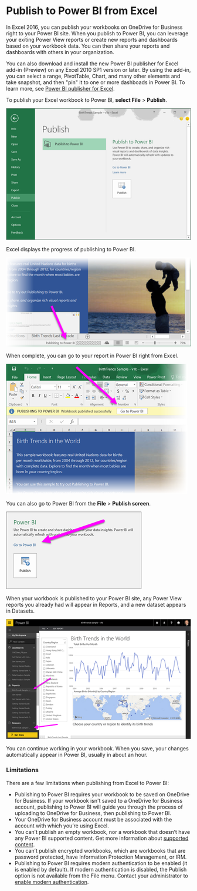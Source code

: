 <properties
   pageTitle="Publish to Power BI from Excel"
   description="Learn how to publish an Excel workbook to your Power BI site."
   services="powerbi"
   documentationCenter=""
   authors="Minewiskan"
   manager="mblythe"
   editor=""
   tags=""/>

<tags
   ms.service="powerbi"
   ms.devlang="NA"
   ms.topic="article"
   ms.tgt_pltfrm="NA"
   ms.workload="powerbi"
   ms.date="01/20/2016"
   ms.author="owend"/>

# Publish to Power BI from Excel  
In Excel 2016, you can publish your workbooks on OneDrive for Business right to your Power BI site. When you publish to Power BI, you can leverage your exiting Power View reports or create new reports and dashboards based on your workbook data. You can then share your reports and dashboards with others in your organization.

You can also download and install the new Power BI publisher for Excel add-in (Preview) on any Excel 2010 SP1 version or later. By using the add-in, you can select a range, PivotTable, Chart, and many other elements and take snapshot, and then "pin" it to one or more dashboads in Power BI. To learn more, see [Power BI publisher for Excel](powerbi-publisher-for-excel.md).

To publish your Excel workbook to Power BI, **select File** > **Publish**.

![](media/powerbi-service-publish-from-excel/PubToPBI_P1.png)

Excel displays the progress of publishing to Power BI.

![](media/powerbi-service-publish-from-excel/PubToPBI_P2.png)

When complete, you can go to your report in Power BI right from Excel.

![](media/powerbi-service-publish-from-excel/PubToPBI_P3.png)

You can also go to Power BI from the **File** > **Publish screen**.

![](media/powerbi-service-publish-from-excel/PubToPBI_P4.png)

When your workbook is published to your Power BI site, any Power View reports you already had will appear in Reports, and a new dataset appears in Datasets.

![](media/powerbi-service-publish-from-excel/PubToPBI_P5.png)

You can continue working in your workbook. When you save, your changes automatically appear in Power BI, usually in about an hour.

### Limitations
There are a few limitations when publishing from Excel to Power BI:

-  Publishing to Power BI requires your workbook to be saved on OneDrive for Business. If your workbook isn't saved to a OneDrive for Business account, publishing to Power BI will guide you through the process of uploading to OneDrive for Business, then publishing to Power BI.
-  Your OneDrive for Business account must be associated with the account with which you’re using Excel.
-  You can’t publish an empty workbook, nor a workbook that doesn’t have any Power BI supported content. Get more information about [supported content](powerbi-service-excel-data.md).
-  You can’t publish encrypted workbooks, which are workbooks that are password protected, have Information Protection Management, or IRM.
-  Publishing to Power BI requires modern authentication to be enabled (it is enabled by default). If modern authentication is disabled, the Publish option is not available from the File menu. Contact your administrator to [enable modern authentication](https://support.office.com/en-us/article/Enable-Modern-Authentication-for-Office-2013-on-Windows-devices-7dc1c01a-090f-4971-9677-f1b192d6c910?ui=en-US&rs=en-US&ad=US).
